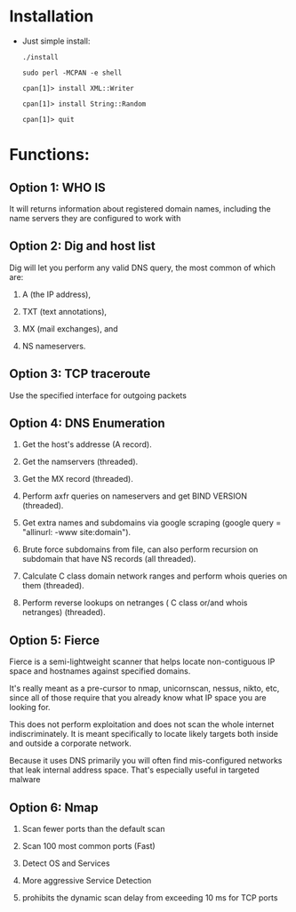 # Installation

+ Just simple install:

    `./install`

    `sudo perl -MCPAN -e shell`

    `cpan[1]> install XML::Writer`

    `cpan[1]> install String::Random`

    `cpan[1]> quit`

# Functions:

## Option 1: WHO IS

It will returns information about registered domain names, including the name servers they are configured to work with

## Option 2: Dig and host list

Dig will let you perform any valid DNS query, the most common of which are:

1) A (the IP address),

2) TXT (text annotations),

3) MX (mail exchanges), and

4) NS nameservers.

## Option 3: TCP traceroute

Use the specified interface for outgoing packets

## Option 4: DNS Enumeration

1) Get the host's addresse (A record).

2) Get the namservers (threaded).

3) Get the MX record (threaded).

4) Perform axfr queries on nameservers and get BIND VERSION (threaded).

5) Get extra names and subdomains via google scraping
   (google query = "allinurl: -www site:domain").

6) Brute force subdomains from file, can also perform recursion
      on subdomain that have NS records (all threaded).

7) Calculate C class domain network ranges and perform whois
         queries on them (threaded).

8) Perform reverse lookups on netranges
   ( C class or/and whois netranges) (threaded).

## Option 5: Fierce

Fierce is a semi-lightweight scanner that helps locate non-contiguous IP space and hostnames against specified domains.

It's really meant as a pre-cursor to nmap, unicornscan, nessus, nikto, etc, since all of those require that you already know what IP space you are looking for.

This does not perform exploitation and does not scan the whole internet indiscriminately. It is meant specifically to locate likely targets both inside and outside a corporate network.

Because it uses DNS primarily you will often find mis-configured networks that leak internal address space. That's especially useful in targeted malware

## Option 6: Nmap

1) Scan fewer ports than the default scan

2) Scan 100 most common ports (Fast)

3) Detect OS and Services 

4) More aggressive Service Detection

5) prohibits the dynamic scan delay from exceeding 10 ms for TCP ports
